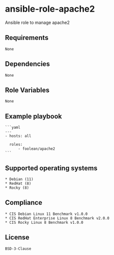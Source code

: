 # ansible-role-apache2

Ansible role to manage apache2


## Requirements

    None


## Dependencies

    None


## Role Variables

    None


## Example playbook

    ```yaml
    ---
    - hosts: all

      roles:
          - foolean/apache2
    ```


## Supported operating systems

    * Debian (11)
    * RedHat (8)
    * Rocky (8)

## Compliance

    * CIS Debian Linux 11 Benchmark v1.0.0
    * CIS RedHat Enterprise Linux 8 Benchmark v2.0.0
    * CIS Rocky Linux 8 Benchmark v1.0.0


## License

    BSD-3-Clause
